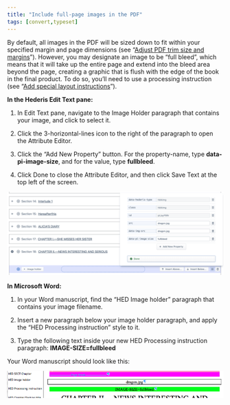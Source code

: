 ```yaml
---
title: "Include full-page images in the PDF"
tags: [convert,typeset]
---
```

 
<html><body><section data-type="chapter" class="hsecchapter" data-hederis-type="hsecchapter" id="include-full-page-images" data-pi-attrs="id: include-full-page-images; data-tags: convert,typeset;" role="doc-chapter" data-tags="convert,typeset" data-author-name=" " data-book-title=" " title="Include full-page images in the PDF"><p class="hblkp" data-hederis-type="hblkp" id="p8WoE5lY4">By default, all images in the PDF will be sized down to fit within your specified margin and page dimensions (see &#8220;<a href="{% link _docs/adjust-trim-and-margins.md %}" class="hspana" data-hederis-type="hspana" id="p2HFK0qhL">Adjust PDF trim size and margins</a>&#8221;). However, you may designate an image to be &#8220;full bleed&#8221;, which means that it will take up the entire page and extend into the bleed area beyond the page, creating a graphic that is flush with the edge of the book in the final product. To do so, you&#8217;ll need to use a processing instruction (see &#8220;<a href="{% link _docs/custom-design.md %}" class="hspana" data-hederis-type="hspana" id="ppduC1jk6">Add special layout instructions</a>&#8221;).</p><p class="hblkp" data-hederis-type="hblkp" id="pMwc2dhN7"><strong data-hederis-type="hspanstrong" id="pGmGGsHDN">In the <strong class="hspanstrong" data-hederis-type="hspanstrong" id="ptTiczRnR">Hederis Edit Text pane:</strong></strong></p><ol class="hwprnumlist" data-hederis-type="hwprnumlist" id="pqbRL6hjg"><li class="hblkoli" data-hederis-type="hblkoli" id="liNhdK1PCi"><p class="hblkoli" data-hederis-type="hblklip" id="pIF3gHfeD">In Edit Text pane, navigate to the Image Holder paragraph that contains your image, and click to select it.</p></li><li class="hblkoli" data-hederis-type="hblkoli" id="liUZOaX4xj"><p class="hblkoli" data-hederis-type="hblklip" id="pOF8rDvYJ">Click the 3-horizontal-lines icon to the right of the paragraph to open the Attribute Editor.</p></li><li class="hblkoli" data-hederis-type="hblkoli" id="liFU3BL5uL"><p class="hblkoli" data-hederis-type="hblklip" id="pMoKddlo4">Click the &#8220;Add New Property&#8221; button. For the property-name, type <strong class="hspanstrong" data-hederis-type="hspanstrong" id="pUG8lQudF">data-pi-image-size</strong>, and for the value, type <strong class="hspanstrong" data-hederis-type="hspanstrong" id="pOvWPoyZx">fullbleed</strong>.</p></li><li class="hblkoli" data-hederis-type="hblkoli" id="livg2JplIa"><p class="hblkoli" data-hederis-type="hblklip" id="pKvKrNVTc">Click Done to close the Attribute Editor, and then click Save Text at the top left of the screen.</p></li></ol><img data-hederis-type="hblkimg" class="hblkimg" id="p2uMYZNdN" src="/images/fullbleed_2.png" data-img-src="/images/fullbleed_2.png"/><p class="hblkp" data-hederis-type="hblkp" id="p0NOuaDOA"><strong class="hspanstrong" data-hederis-type="hspanstrong" id="pyzPQCMYr">In Microsoft Word:</strong></p><ol class="hwprnumlist" data-hederis-type="hwprnumlist" id="pl9EJT5tW"><li class="hblkoli" data-hederis-type="hblkoli" id="li2x6feH7W"><p class="hblkoli" data-hederis-type="hblklip" id="pl2TCALLy">In your Word manuscript, find the &#8220;HED Image holder&#8221; paragraph that contains your image filename.</p></li><li class="hblkoli" data-hederis-type="hblkoli" id="liiAoa8D5g"><p class="hblkoli" data-hederis-type="hblklip" id="pF2DsxTe6">Insert a new paragraph below your image holder paragraph, and apply the &#8220;HED Processing instruction&#8221; style to it.</p></li><li class="hblkoli" data-hederis-type="hblkoli" id="liZGAH9DXk"><p class="hblkoli" data-hederis-type="hblklip" id="pc6vJYXwN">Type the following text inside your new HED Processing instruction paragraph: <strong class="hspanstrong" data-hederis-type="hspanstrong" id="pjKOsFdiW">IMAGE-SIZE=fullbleed</strong></p></li></ol><p class="hblkp" data-hederis-type="hblkp" id="peDRM4lwV">Your Word manuscript should look like this:</p><img data-hederis-type="hblkimg" class="hblkimg" id="p6W7oq7xv" src="/images/fullbleed_1.png" data-img-src="/images/fullbleed_1.png"/></section></body></html>
